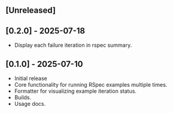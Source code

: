 ## [Unreleased]

## [0.2.0] - 2025-07-18

- Display each failure iteration in rspec summary.

## [0.1.0] - 2025-07-10

- Initial release
- Core functionality for running RSpec examples multiple times.
- Formatter for visualizing example iteration status.
- Builds.
- Usage docs.
